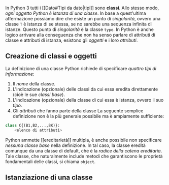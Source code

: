 In Python 3 tutti i [[Dato#Tipi da dato|tipi]] sono __classi__.
Allo stesso modo, _ogni oggetto Python è istanza di una classe_.
In base a quest'ultima affermazione possiamo dire che esiste un punto di _singolarità_, ovvero una classe `T` è istanza di se stessa, se no sarebbe una sequenza infinita di istanze.
Questo punto di _singolarità_ è la classe `type`.
In Python è anche logico arrivare alla conseguenza che non ha senso parlare di attributi di classe e attributi di istanza, esistono gli _oggetti_ e i loro _attributi_.

## Creazione di classi e oggetti
La definizione di una classe Python richiede di specificare _quattro tipi di informazione_:
1. Il _nome_ della classe.
2. L'indicazione (opzionale) delle classi da cui essa eredita direttamente (cioè le sue _classi base_).
3. L'indicazione (opzionale) della classe di cui essa è istanza, ovvero il suo _tipo_.
4. Gli _attributi_ che fanno parte della classe
La seguente semplice definizione non è la più generale possibile ma è ampiamente sufficiente:
```python
class C{(B1,B2,...,BK)}:
	<elenco di attributi>
```
Python ammette [[ereditarietà]] multipla, è anche possibile non specificare _nessuna classe base_ nella definizione.
In tal caso, la classe eredità comunque da una classe di default, che è la _radice della catena ereditaria_.
Tale classe, che naturalmente include metodi che garantiscono le proprietà fondamentali delle classi, si chiama `object`.

## Istanziazione di una classe